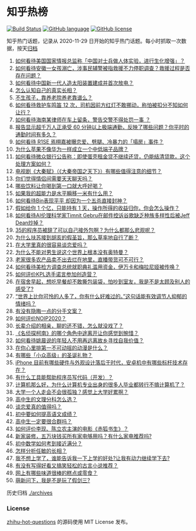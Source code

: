 # 知乎热榜
[![Build Status](https://github.com/ToWeLong/zhihu-hot-questions/workflows/CI/badge.svg)](https://github.com/ToWeLong/zhihu-hot-questions/actions)
[![GitHub language](https://img.shields.io/badge/language-golang-orange.svg)](https://golang.org/)
[![GitHub license](https://img.shields.io/github/license/ToWeLong/zhihu-hot-questions)](https://github.com/ToWeLong/zhihu-hot-questions/blob/main/LICENSE)

知乎热门话题，记录从 2020-11-29 日开始的知乎热门话题。每小时抓取一次数据，按天[归档](./archives)

<!-- BEGIN -->

1. [如何看待美国国家情报总监称「中国对士兵做人体实验，进行生化增强」？](https://www.zhihu.com/question/433353584)
1. [如何看待安徽一女孩溺亡，涉事民辅警被指救援不力停职调查？救援过程是否存在问题？](https://www.zhihu.com/question/433415189)
1. [如何看待中国新一代人造太阳装置建成并首次放电？](https://www.zhihu.com/question/433303541)
1. [怎么认知自己的真实长相？](https://www.zhihu.com/question/325038574)
1. [不生孩子，靠养老院养老靠谱么？](https://www.zhihu.com/question/431860582)
1. [如何看待救护车鸣笛 12 次，司机因前方红灯不敢挪动，称怕被扣分不知如何让行？](https://www.zhihu.com/question/433256801)
1. [如何看待海南某律师在车上留条，警告交警不得处罚一事 ？](https://www.zhihu.com/question/433328693)
1. [报告显示超千万人正承受 60 分钟以上极端通勤，反映了哪些问题？你平时的通勤时间有多久？](https://www.zhihu.com/question/433393354)
1. [如何看待 R1SE 焉栩嘉被曝恋爱、劈腿、冷暴力的「塌房」事件？](https://www.zhihu.com/question/433399270)
1. [为什么苹果不像华为一样成立一个中低端子品牌？](https://www.zhihu.com/question/430047433)
1. [如何看待微众银行公告称：即使蛋壳租金贷不继续还贷，仍能结清贷款，这个处理方案如何？](https://www.zhihu.com/question/433311824)
1. [电视剧《大秦赋》（《大秦帝国之天下》）有哪些值得注意的细节？](https://www.zhihu.com/question/432795601)
1. [你们觉得情侣间需要天天聊天吗？](https://www.zhihu.com/question/358334962)
1. [哪些饮料让你喝到第一口就大呼好喝？](https://www.zhihu.com/question/338195759)
1. [如果我的超能力是水平瞬移一米有什么用？](https://www.zhihu.com/question/432319904)
1. [如何看待Bin表现平平 却因为一个五杀直接封神？](https://www.zhihu.com/question/429480851)
1. [假如给你 1 个亿，只能持有 1 天，操作所得的收益归你，你会怎么操作？](https://www.zhihu.com/question/433016646)
1. [如何看待AI伦理科学家Timnit Gebru在邮件控诉谷歌缺乏种族多样性后被Jeff Dean炒掉？](https://www.zhihu.com/question/433301078)
1. [35的程序员被辞了可以自己接外包啊？为什么都那么悲观呢？](https://www.zhihu.com/question/423307803)
1. [为什么扶苏接到胡亥的假圣旨，那么草率地自行了断？](https://www.zhihu.com/question/22283635)
1. [在大学里真的很容易谈恋爱吗？](https://www.zhihu.com/question/417641314)
1. [为什么不能对男生说这个世界上根本没有奥特曼？](https://www.zhihu.com/question/432592679)
1. [老家很多农产品卖不出去烂在地里，直播带货可不可行？](https://www.zhihu.com/question/433303192)
1. [如何看待美检方调查总统就职典礼滥用资金，伊万卡和梅拉尼娅被传唤？](https://www.zhihu.com/question/433124948)
1. [如何评价KPL选手诺言参加创造营？](https://www.zhihu.com/question/433429661)
1. [在宿舍早起，想吃早餐却不敢撕包装袋，怕吵到室友，我是不是太顾及别人的感受了?](https://www.zhihu.com/question/432345011)
1. [“世界上比你可怜的人多了，你有什么好难过的。”这句话能有效调节人抑郁的情绪吗？](https://www.zhihu.com/question/428814899)
1. [有没有隐晦一点的分手文案？](https://www.zhihu.com/question/432396268)
1. [如何评价NOIP2020？](https://www.zhihu.com/question/416836550)
1. [长辈介绍的相亲，聊的还不错，怎么就没戏了？](https://www.zhihu.com/question/345150946)
1. [《名侦探柯南》的哪个角色中途离开让你感觉到惋惜？](https://www.zhihu.com/question/432696530)
1. [如何看待姚晨说的年轻人不用再远离故乡寻找自我价值？](https://www.zhihu.com/question/433302545)
1. [在你心里排第一不可动摇的动漫是什么？](https://www.zhihu.com/question/425737196)
1. [有哪些「小众高级」的圣诞礼物？](https://www.zhihu.com/question/354499184)
1. [iPhone 目前有哪些硬件与外观设计落后于时代，安卓机中有哪些标杆技术存在？](https://www.zhihu.com/question/433105711)
1. [有什么工具能帮助程序员写代码（开发）？](https://www.zhihu.com/question/430126752)
1. [计算机那么好，为什么计算机专业出身的很多人毕业都转行不搞计算机了？](https://www.zhihu.com/question/418745421)
1. [大学一个人走会不会很孤独？感觉上大学好累啊？](https://www.zhihu.com/question/431921848)
1. [高中生的文理分科怎么选？](https://www.zhihu.com/question/432503027)
1. [谈恋爱真的值得吗？](https://www.zhihu.com/question/430831142)
1. [初中要如何提高语文成绩？](https://www.zhihu.com/question/418605306)
1. [高中生一定要很合群吗？](https://www.zhihu.com/question/431537724)
1. [如何评价李现、陈立农主演的电影《赤狐书生》？](https://www.zhihu.com/question/433161214)
1. [新家装修，五万块钱买所有家电够用吗？有什么家电推荐吗?](https://www.zhihu.com/question/422156610)
1. [初中数学如何考到接近满分？](https://www.zhihu.com/question/268169984)
1. [怎样分析任敏的长相？](https://www.zhihu.com/question/308336395)
1. [我不想上学了，谁能告诉我一下上学的好处?让我有动力继续学下去?](https://www.zhihu.com/question/420922953)
1. [有没有写得好看又搞笑轻松的古言小说推荐？](https://www.zhihu.com/question/318208243)
1. [网上有哪些味道很棒的糕点或零食？](https://www.zhihu.com/question/35119423)
1. [萌新问下，我是不是玩了假剑三?](https://www.zhihu.com/question/432025600)

<!-- END -->

历史归档 [./archives](./archives)


### License
[zhihu-hot-questions](https://github.com/towelong/zhihu-hot-questions) 的源码使用 MIT License 发布。